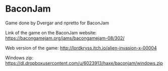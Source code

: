 BaconJam
========

Game done by Dvergar and npretto for BaconJam

Link of the game on the BaconJam website: https://bacongamejam.org/jams/bacongamejam-08/302/

Web version of the game: http://lordkryss.itch.io/alien-invasion-x-00004

Windows zip: https://dl.dropboxusercontent.com/u/6023913/haxe/baconjam/windows.zip
